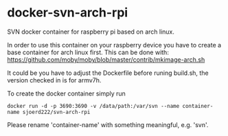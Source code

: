 # docker-svn-arch-rpi
SVN docker container for raspberry pi based on arch linux.

In order to use this container on your raspberry device you have to create a base container for arch linux first.
This can be done with: https://github.com/moby/moby/blob/master/contrib/mkimage-arch.sh

It could be you have to adjust the Dockerfile before runing build.sh, the version checked in is for armv7h.

To create the docker container simply run
```
docker run -d -p 3690:3690 -v /data/path:/var/svn --name container-name sjoerd222/svn-arch-rpi
```

Please rename 'container-name' with something meaningful, e.g. 'svn'.
